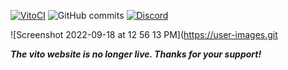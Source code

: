 [![VitoCI](https://github.com/Vito-Research/Vito-Website/actions/workflows/Linting.yml/badge.svg)](https://github.com/Vito-Research/Vito-Website/actions/workflows/Linting.yml)
![GitHub commits](https://badgen.net/github/commits/Vito-Research/Vito-Website/main)
[![Discord](https://badgen.net/badge/icon/discord?icon=discord&label)](https://discord.gg/3xvc3yfvFy)

![Screenshot 2022-09-18 at 12 56 13 PM](https://user-images.git

***The vito website is no longer live. Thanks for your support!***
